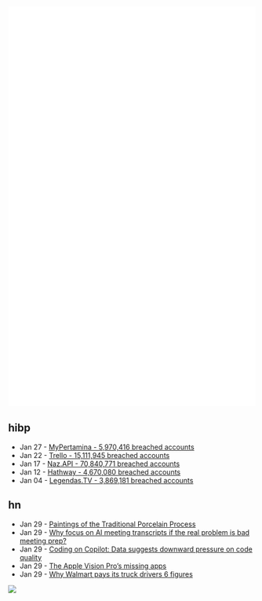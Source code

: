 ![Metrics](https://raw.githubusercontent.com/phixion/phixion/master/metrics.svg)

## hibp

<!--
for https://github.com/phixion/phixion/blob/main/.github/workflows/feeds.yml
-->
<!--START_SECTION:haveibeenpwnd-->
- Jan 27 - [MyPertamina - 5,970,416 breached accounts](https://haveibeenpwned.com/PwnedWebsites#MyPertamina)
- Jan 22 - [Trello - 15,111,945 breached accounts](https://haveibeenpwned.com/PwnedWebsites#Trello)
- Jan 17 - [Naz.API - 70,840,771 breached accounts](https://haveibeenpwned.com/PwnedWebsites#NazApi)
- Jan 12 - [Hathway - 4,670,080 breached accounts](https://haveibeenpwned.com/PwnedWebsites#Hathway)
- Jan 04 - [Legendas.TV - 3,869,181 breached accounts](https://haveibeenpwned.com/PwnedWebsites#LegendasTV)
<!--END_SECTION:haveibeenpwnd-->

## hn

<!--
for https://github.com/phixion/phixion/blob/main/.github/workflows/feeds.yml
-->
<!--START_SECTION:hn-->
- Jan 29 - [Paintings of the Traditional Porcelain Process](https://www.derekau.net/blog/2019/07/10/paintings-of-the-traditional-porcelain-process)
- Jan 29 - [Why focus on AI meeting transcripts if the real problem is bad meeting prep?](https://www.meetrics.ai/)
- Jan 29 - [Coding on Copilot: Data suggests downward pressure on code quality](https://www.gitclear.com/coding_on_copilot_data_shows_ais_downward_pressure_on_code_quality)
- Jan 29 - [The Apple Vision Pro’s missing apps](https://stratechery.com/2024/the-apple-vision-pros-missing-apps/)
- Jan 29 - [Why Walmart pays its truck drivers 6 figures](https://www.freightwaves.com/news/how-walmart-uses-trucking-to-dominate-american-retail)
<!--END_SECTION:hn-->

<!--
for https://yhype.me
-->
![](https://hit.yhype.me/github/profile?user_id=13013670)
